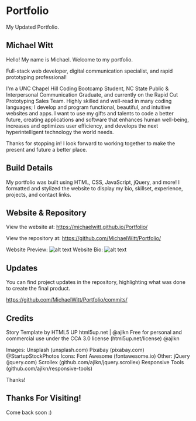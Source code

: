 # Portfolio
My Updated Portfolio. 

## Michael Witt

Hello! My name is Michael. Welcome to my portfolio. 

Full-stack web developer, digital communication specialist, and rapid prototyping professional! 

I'm a UNC Chapel Hill Coding Bootcamp Student, NC State Public & Interpersonal Communication Graduate, and currently on the Rapid Cut Prototyping Sales Team. Highly skilled and well-read in many coding languages; I develop and program functional, beautiful, and intuitive websites and apps. I want to use my gifts and talents to code a better future, creating applications and software that enhances human well-being, increases and optimizes user efficiency, and develops the next hyperintelligent technology the world needs. 

Thanks for stopping in! I look forward to working together to make the present and future a better place.

## Build Details

My portfolio was built using HTML, CSS, JavaScript, jQuery, and more! I formatted and stylized the website to display my bio, skillset, experience, projects, and contact links. 

## Website & Repository

View the website at: https://michaelwitt.github.io/Portfolio/

View the repository at: https://github.com/MichaelWitt/Portfolio/

Website Preview: ![alt text](https://michaelwitt.github.io/Portfolio/images/website-mainpage.png)
Website Bio: ![alt text](https://michaelwitt.github.io/Portfolio/images/website-bio.png)

## Updates

You can find project updates in the repository, highlighting what was done to create the final product.

https://github.com/MichaelWitt/Portfolio/commits/

## Credits

Story Template by HTML5 UP
html5up.net | @ajlkn
Free for personal and commercial use under the CCA 3.0 license (html5up.net/license)
@ajlkn

Images:
		Unsplash (unsplash.com)
		Pixabay (pixabay.com)
		@StartupStockPhotos
Icons:
		Font Awesome (fontawesome.io)
Other:
		jQuery (jquery.com)
		Scrollex (github.com/ajlkn/jquery.scrollex)
		Responsive Tools (github.com/ajlkn/responsive-tools)

Thanks! 

## Thanks For Visiting!

Come back soon :)
